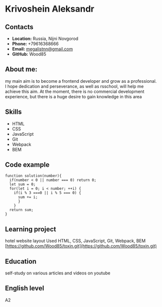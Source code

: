 # Krivoshein Aleksandr

## Contacts

* __Location:__ Russia, Nijni Novgorod
* __Phone:__ +79616368666
* __Email:__ megalistnn@gmail.com
* __GitHub:__ Wood85

## About me: 
my main aim is to become a frontend developer and grow as a professional.  I hope dedication and perseverance, as well as rsschool, will help me achieve this aim.  At the moment, there is no commercial development experience, but there is a huge desire to gain knowledge in this area

## Skills
  * HTML
  * CSS
  * JavaScript
  * Git
  * Webpack
  * BEM

## Code example
```
function solution(number){
  if(number < 0 || number === 0) return 0;
  let sum = 0;
  for(let i = 0; i < number; ++i) {
    if(i % 3 ===0 || i % 5 === 0) {
      sum += i;
      }
    }
  return sum;
}
```

## Learning project 
 hotel website layout
 Used HTML, CSS, JavaScript, Git, Webpack, BEM
 [https://github.com/Wood85/toxin.git](https://github.com/Wood85/toxin.git)

## Education
self-study on various articles and videos on youtube

## English level
A2